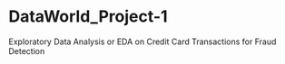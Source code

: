 # DataWorld_Project-1
Exploratory Data Analysis or EDA on Credit Card Transactions for Fraud Detection 
